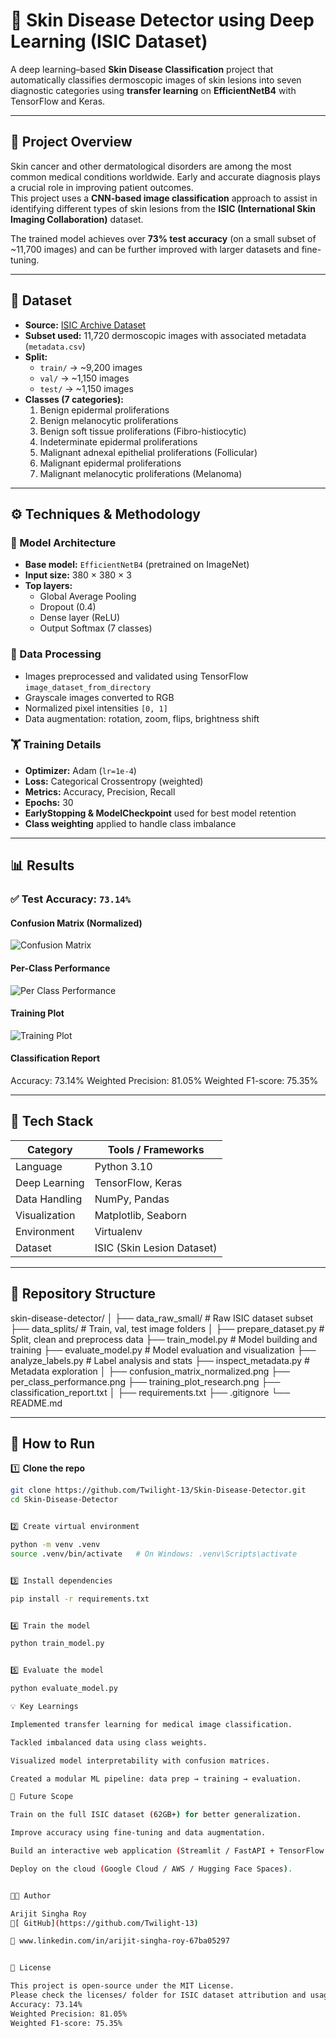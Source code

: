 # 🧬 Skin Disease Detector using Deep Learning (ISIC Dataset)

A deep learning–based **Skin Disease Classification** project that automatically classifies dermoscopic images of skin lesions into seven diagnostic categories using **transfer learning** on **EfficientNetB4** with TensorFlow and Keras.

---

## 🌟 Project Overview

Skin cancer and other dermatological disorders are among the most common medical conditions worldwide. Early and accurate diagnosis plays a crucial role in improving patient outcomes.  
This project uses a **CNN-based image classification** approach to assist in identifying different types of skin lesions from the **ISIC (International Skin Imaging Collaboration)** dataset.

The trained model achieves over **73% test accuracy** (on a small subset of ~11,700 images) and can be further improved with larger datasets and fine-tuning.

---

## 📂 Dataset

- **Source:** [ISIC Archive Dataset](https://www.isic-archive.com/)
- **Subset used:** 11,720 dermoscopic images with associated metadata (`metadata.csv`)
- **Split:**
  - `train/` → ~9,200 images  
  - `val/` → ~1,150 images  
  - `test/` → ~1,150 images
- **Classes (7 categories):**
  1. Benign epidermal proliferations  
  2. Benign melanocytic proliferations  
  3. Benign soft tissue proliferations (Fibro-histiocytic)  
  4. Indeterminate epidermal proliferations  
  5. Malignant adnexal epithelial proliferations (Follicular)  
  6. Malignant epidermal proliferations  
  7. Malignant melanocytic proliferations (Melanoma)

---

## ⚙️ Techniques & Methodology

### 🧠 Model Architecture
- **Base model:** `EfficientNetB4` (pretrained on ImageNet)
- **Input size:** 380 × 380 × 3
- **Top layers:**
  - Global Average Pooling
  - Dropout (0.4)
  - Dense layer (ReLU)
  - Output Softmax (7 classes)

### 🧩 Data Processing
- Images preprocessed and validated using TensorFlow `image_dataset_from_directory`
- Grayscale images converted to RGB
- Normalized pixel intensities `[0, 1]`
- Data augmentation: rotation, zoom, flips, brightness shift

### 🏋️ Training Details
- **Optimizer:** Adam (`lr=1e-4`)
- **Loss:** Categorical Crossentropy (weighted)
- **Metrics:** Accuracy, Precision, Recall
- **Epochs:** 30
- **EarlyStopping & ModelCheckpoint** used for best model retention
- **Class weighting** applied to handle class imbalance

---

## 📊 Results

### ✅ **Test Accuracy:** `73.14%`

#### Confusion Matrix (Normalized)
![Confusion Matrix](confusion_matrix_normalized.png)

#### Per-Class Performance
![Per Class Performance](per_class_performance.png)

#### Training Plot
![Training Plot](training_plot_research.png)

#### Classification Report
Accuracy: 73.14%
Weighted Precision: 81.05%
Weighted F1-score: 75.35%


---

## 🧰 Tech Stack

| Category | Tools / Frameworks |
|-----------|--------------------|
| Language | Python 3.10 |
| Deep Learning | TensorFlow, Keras |
| Data Handling | NumPy, Pandas |
| Visualization | Matplotlib, Seaborn |
| Environment | Virtualenv |
| Dataset | ISIC (Skin Lesion Dataset) |

---

## 🧪 Repository Structure

skin-disease-detector/
│
├── data_raw_small/ # Raw ISIC dataset subset
├── data_splits/ # Train, val, test image folders
│
├── prepare_dataset.py # Split, clean and preprocess data
├── train_model.py # Model building and training
├── evaluate_model.py # Model evaluation and visualization
├── analyze_labels.py # Label analysis and stats
├── inspect_metadata.py # Metadata exploration
│
├── confusion_matrix_normalized.png
├── per_class_performance.png
├── training_plot_research.png
├── classification_report.txt
│
├── requirements.txt
├── .gitignore
└── README.md


---

## 🚀 How to Run

1️⃣ **Clone the repo**
```bash
git clone https://github.com/Twilight-13/Skin-Disease-Detector.git
cd Skin-Disease-Detector


2️⃣ Create virtual environment

python -m venv .venv
source .venv/bin/activate   # On Windows: .venv\Scripts\activate


3️⃣ Install dependencies

pip install -r requirements.txt


4️⃣ Train the model

python train_model.py


5️⃣ Evaluate the model

python evaluate_model.py

💡 Key Learnings

Implemented transfer learning for medical image classification.

Tackled imbalanced data using class weights.

Visualized model interpretability with confusion matrices.

Created a modular ML pipeline: data prep → training → evaluation.

🔮 Future Scope

Train on the full ISIC dataset (62GB+) for better generalization.

Improve accuracy using fine-tuning and data augmentation.

Build an interactive web application (Streamlit / FastAPI + TensorFlow Lite).

Deploy on the cloud (Google Cloud / AWS / Hugging Face Spaces).


🧑‍💻 Author

Arijit Singha Roy
🔗[ GitHub](https://github.com/Twilight-13)

💼 www.linkedin.com/in/arijit-singha-roy-67ba05297


📜 License

This project is open-source under the MIT License.
Please check the licenses/ folder for ISIC dataset attribution and usage terms.
Accuracy: 73.14%
Weighted Precision: 81.05%
Weighted F1-score: 75.35%

